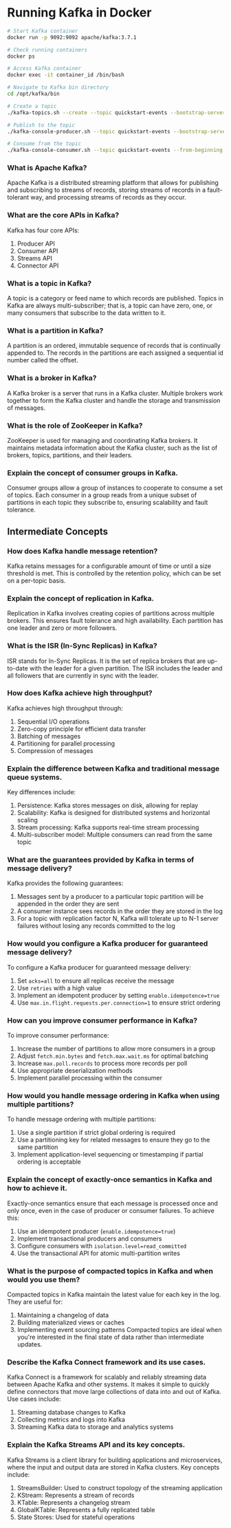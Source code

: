 # Running Kafka in Docker

```bash
# Start Kafka container
docker run -p 9092:9092 apache/kafka:3.7.1

# Check running containers
docker ps

# Access Kafka container
docker exec -it container_id /bin/bash

# Navigate to Kafka bin directory
cd /opt/kafka/bin

# Create a topic
./kafka-topics.sh --create --topic quickstart-events --bootstrap-server localhost:9092

# Publish to the topic
./kafka-console-producer.sh --topic quickstart-events --bootstrap-server localhost:9092

# Consume from the topic
./kafka-console-consumer.sh --topic quickstart-events --from-beginning --bootstrap-server localhost:9092

```

### What is Apache Kafka?
Apache Kafka is a distributed streaming platform that allows for publishing and subscribing to streams of records, storing streams of records in a fault-tolerant way, and processing streams of records as they occur.

### What are the core APIs in Kafka?
Kafka has four core APIs:
1. Producer API
2. Consumer API
3. Streams API
4. Connector API

### What is a topic in Kafka?
A topic is a category or feed name to which records are published. Topics in Kafka are always multi-subscriber; that is, a topic can have zero, one, or many consumers that subscribe to the data written to it.

### What is a partition in Kafka?
A partition is an ordered, immutable sequence of records that is continually appended to. The records in the partitions are each assigned a sequential id number called the offset.

### What is a broker in Kafka?
A Kafka broker is a server that runs in a Kafka cluster. Multiple brokers work together to form the Kafka cluster and handle the storage and transmission of messages.

### What is the role of ZooKeeper in Kafka?
ZooKeeper is used for managing and coordinating Kafka brokers. It maintains metadata information about the Kafka cluster, such as the list of brokers, topics, partitions, and their leaders.

### Explain the concept of consumer groups in Kafka.
Consumer groups allow a group of instances to cooperate to consume a set of topics. Each consumer in a group reads from a unique subset of partitions in each topic they subscribe to, ensuring scalability and fault tolerance.

## Intermediate Concepts

### How does Kafka handle message retention?
Kafka retains messages for a configurable amount of time or until a size threshold is met. This is controlled by the retention policy, which can be set on a per-topic basis.

### Explain the concept of replication in Kafka.
Replication in Kafka involves creating copies of partitions across multiple brokers. This ensures fault tolerance and high availability. Each partition has one leader and zero or more followers.

### What is the ISR (In-Sync Replicas) in Kafka?
ISR stands for In-Sync Replicas. It is the set of replica brokers that are up-to-date with the leader for a given partition. The ISR includes the leader and all followers that are currently in sync with the leader.

### How does Kafka achieve high throughput?
Kafka achieves high throughput through:
1. Sequential I/O operations
2. Zero-copy principle for efficient data transfer
3. Batching of messages
4. Partitioning for parallel processing
5. Compression of messages

### Explain the difference between Kafka and traditional message queue systems.
Key differences include:
1. Persistence: Kafka stores messages on disk, allowing for replay
2. Scalability: Kafka is designed for distributed systems and horizontal scaling
3. Stream processing: Kafka supports real-time stream processing
4. Multi-subscriber model: Multiple consumers can read from the same topic

### What are the guarantees provided by Kafka in terms of message delivery?
Kafka provides the following guarantees:
1. Messages sent by a producer to a particular topic partition will be appended in the order they are sent
2. A consumer instance sees records in the order they are stored in the log
3. For a topic with replication factor N, Kafka will tolerate up to N-1 server failures without losing any records committed to the log

### How would you configure a Kafka producer for guaranteed message delivery?
To configure a Kafka producer for guaranteed message delivery:
1. Set `acks=all` to ensure all replicas receive the message
2. Use `retries` with a high value
3. Implement an idempotent producer by setting `enable.idempotence=true`
4. Use `max.in.flight.requests.per.connection=1` to ensure strict ordering

### How can you improve consumer performance in Kafka?
To improve consumer performance:
1. Increase the number of partitions to allow more consumers in a group
2. Adjust `fetch.min.bytes` and `fetch.max.wait.ms` for optimal batching
3. Increase `max.poll.records` to process more records per poll
4. Use appropriate deserialization methods
5. Implement parallel processing within the consumer

### How would you handle message ordering in Kafka when using multiple partitions?
To handle message ordering with multiple partitions:
1. Use a single partition if strict global ordering is required
2. Use a partitioning key for related messages to ensure they go to the same partition
3. Implement application-level sequencing or timestamping if partial ordering is acceptable

### Explain the concept of exactly-once semantics in Kafka and how to achieve it.
Exactly-once semantics ensure that each message is processed once and only once, even in the case of producer or consumer failures. To achieve this:
1. Use an idempotent producer (`enable.idempotence=true`)
2. Implement transactional producers and consumers
3. Configure consumers with `isolation.level=read_committed`
4. Use the transactional API for atomic multi-partition writes

### What is the purpose of compacted topics in Kafka and when would you use them?
Compacted topics in Kafka maintain the latest value for each key in the log. They are useful for:
1. Maintaining a changelog of data
2. Building materialized views or caches
3. Implementing event sourcing patterns
Compacted topics are ideal when you're interested in the final state of data rather than intermediate updates.

### Describe the Kafka Connect framework and its use cases.
Kafka Connect is a framework for scalably and reliably streaming data between Apache Kafka and other systems. It makes it simple to quickly define connectors that move large collections of data into and out of Kafka. Use cases include:
1. Streaming database changes to Kafka
2. Collecting metrics and logs into Kafka
3. Streaming Kafka data to storage and analytics systems

### Explain the Kafka Streams API and its key concepts.
Kafka Streams is a client library for building applications and microservices, where the input and output data are stored in Kafka clusters. Key concepts include:
1. StreamsBuilder: Used to construct topology of the streaming application
2. KStream: Represents a stream of records
3. KTable: Represents a changelog stream
4. GlobalKTable: Represents a fully replicated table
5. State Stores: Used for stateful operations
